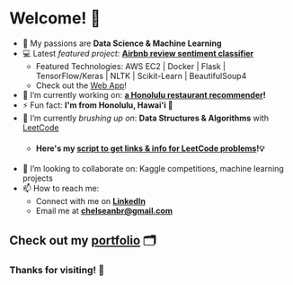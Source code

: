 # Welcome! 👋

- 💖 My passions are **Data Science & Machine Learning**
- 💻 Latest *featured project:* **[Airbnb review sentiment classifier](https://github.com/chelseanbr/between-the-lines-hotels)**
  * Featured Technologies: AWS EC2 | Docker | Flask | TensorFlow/Keras | NLTK | Scikit-Learn | BeautifulSoup4
  * Check out the [Web App](https://tinyurl.com/rating-predictor)!
- 🔭 I’m currently working on: **[a Honolulu restaurant recommender](https://github.com/chelseanbr/hon-eats-recommender)!**
- ⚡ Fun fact: **I'm from Honolulu, Hawai'i 🌴**
- 🌱 I’m currently *brushing up on*: **Data Structures & Algorithms** with [LeetCode](https://LeetCode.com)
  * <h4>Here's my <a href=https://github.com/chelseanbr/get_leetcode_problems>script to get links & info for LeetCode problems</a>!💡</h3>
- 👯 I’m looking to collaborate on: Kaggle competitions, machine learning projects
- 📫 How to reach me: 
  * Connect with me on **[LinkedIn](https://linkedin.com/in/chelseanbr)**
  * Email me at **chelseanbr@gmail.com**
  
<h2>Check out my <a href=https://chelseanbr.com>portfolio</a> 🗂</h2>

### Thanks for visiting! 🤗

<!--
- 🤔 I’m looking for help with ...
- 💬 Ask me about ...
- 😄 Pronouns: ...
-->

